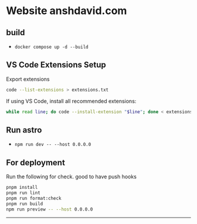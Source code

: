 # Website anshdavid.com

## build

- `docker compose up -d --build`

## VS Code Extensions Setup

Export extensions

```bash
code --list-extensions > extensions.txt
```

If using VS Code, install all recommended extensions:

```bash
while read line; do code --install-extension "$line"; done < extensions.txt
```

## Run astro

- `npm run dev -- --host 0.0.0.0`


## For deployment

Run the following for check. good to have push hooks

```bash
pnpm install
pnpm run lint
pnpm run format:check
pnpm run build
npm run preview -- --host 0.0.0.0
```

---
